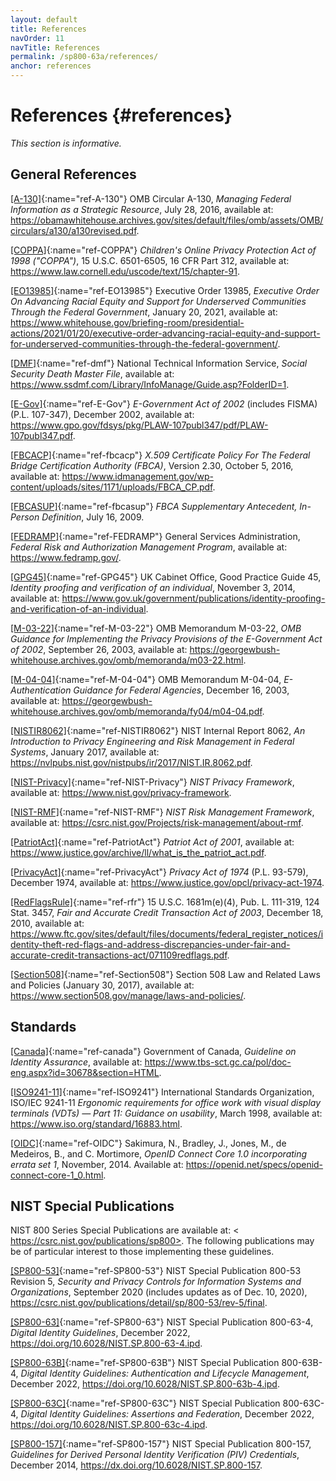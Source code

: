 ```yaml
---
layout: default
title: References
navOrder: 11
navTitle: References
permalink: /sp800-63a/references/
anchor: references
---
```


# References {#references}

*This section is informative.*

## General References

[[A-130]](sec11_references.md#ref-A-130){:name="ref-A-130"} OMB Circular A-130, *Managing Federal Information as a Strategic Resource*, July 28, 2016, available at: <https://obamawhitehouse.archives.gov/sites/default/files/omb/assets/OMB/circulars/a130/a130revised.pdf>.

[[COPPA]](sec11_references.md#ref-COPPA){:name="ref-COPPA"} *Children's Online Privacy Protection Act of 1998 ("COPPA")*, 15 U.S.C. 6501-6505, 16 CFR Part 312, available at: <https://www.law.cornell.edu/uscode/text/15/chapter-91>.

[[EO13985]](sec11_references.md#ref-EO13985){:name="ref-EO13985"} Executive Order 13985, *Executive Order On Advancing Racial Equity and Support for Underserved Communities Through the Federal Government*, January 20, 2021, available at: <https://www.whitehouse.gov/briefing-room/presidential-actions/2021/01/20/executive-order-advancing-racial-equity-and-support-for-underserved-communities-through-the-federal-government/>.

[[DMF]](sec11_references.md#ref-dmf){:name="ref-dmf"} National Technical Information Service, *Social Security Death Master File*, available at: <https://www.ssdmf.com/Library/InfoManage/Guide.asp?FolderID=1>.

[[E-Gov]](sec11_references.md#ref-E-Gov){:name="ref-E-Gov"} *E-Government Act of 2002* \(includes FISMA) (P.L. 107-347), December 2002, available at: <https://www.gpo.gov/fdsys/pkg/PLAW-107publ347/pdf/PLAW-107publ347.pdf>.

[[FBCACP]](sec11_references.md#ref-fbcacp){:name="ref-fbcacp"} *X.509 Certificate Policy For The Federal Bridge Certification Authority (FBCA)*, Version 2.30, October 5, 2016, available at: <https://www.idmanagement.gov/wp-content/uploads/sites/1171/uploads/FBCA_CP.pdf>.

[[FBCASUP]](sec11_references.md#ref-fbcasup){:name="ref-fbcasup"} *FBCA Supplementary Antecedent, In-Person Definition*, July 16, 2009.

[[FEDRAMP]](sec11_references.md#ref-FEDRAMP){:name="ref-FEDRAMP"} General Services Administration, *Federal Risk and Authorization Management Program*, available at: <https://www.fedramp.gov/>.

[[GPG45]](sec11_references.md#ref-GPG45){:name="ref-GPG45"} UK Cabinet Office, Good Practice Guide 45, *Identity proofing and verification of an individual*, November 3, 2014, available at: <https://www.gov.uk/government/publications/identity-proofing-and-verification-of-an-individual>.

[[M-03-22]](sec11_references.md#ref-M-03-22){:name="ref-M-03-22"} OMB Memorandum M-03-22, *OMB Guidance for Implementing the Privacy Provisions of the E-Government Act of 2002*, September 26, 2003, available at: <https://georgewbush-whitehouse.archives.gov/omb/memoranda/m03-22.html>.

[[M-04-04]](sec11_references.md#ref-M-04-04){:name="ref-M-04-04"} OMB Memorandum M-04-04, *E-Authentication Guidance for Federal Agencies*, December 16, 2003, available at: <https://georgewbush-whitehouse.archives.gov/omb/memoranda/fy04/m04-04.pdf>.

[[NISTIR8062]](sec11_references.md#ref-NISTIR8062){:name="ref-NISTIR8062"} NIST Internal Report 8062, *An Introduction to Privacy Engineering and Risk Management in Federal Systems*, January 2017, available at: <https://nvlpubs.nist.gov/nistpubs/ir/2017/NIST.IR.8062.pdf>.

[[NIST-Privacy]](sec11_references.md#ref-NIST-Privacy){:name="ref-NIST-Privacy"} *NIST Privacy Framework*, available at: <https://www.nist.gov/privacy-framework>.

[[NIST-RMF]](sec11_references.md#ref-NIST-RMF){:name="ref-NIST-RMF"} *NIST Risk Management Framework*, available at: <https://csrc.nist.gov/Projects/risk-management/about-rmf>.

[[PatriotAct]](sec11_references.md#ref-PatriotAct){:name="ref-PatriotAct"} *Patriot Act of 2001*, available at: <https://www.justice.gov/archive/ll/what_is_the_patriot_act.pdf>.

[[PrivacyAct]](sec11_references.md#ref-PrivacyAct){:name="ref-PrivacyAct"} *Privacy Act of 1974* (P.L. 93-579), December 1974, available at: <https://www.justice.gov/opcl/privacy-act-1974>.

[[RedFlagsRule]](sec11_references.md#ref-rfr){:name="ref-rfr"} 15 U.S.C. 1681m(e)(4), Pub. L. 111-319, 124 Stat. 3457, *Fair and Accurate Credit Transaction Act of 2003*, December 18, 2010, available at: <https://www.ftc.gov/sites/default/files/documents/federal_register_notices/identity-theft-red-flags-and-address-discrepancies-under-fair-and-accurate-credit-transactions-act/071109redflags.pdf>.

[[Section508]](sec11_references.md#ref-Section508){:name="ref-Section508"} Section 508 Law and Related Laws and Policies (January 30, 2017), available at: <https://www.section508.gov/manage/laws-and-policies/>.

## Standards

[[Canada]](sec11_references.md#ref-canada){:name="ref-canada"} Government of Canada, *Guideline on Identity Assurance*, available at: <https://www.tbs-sct.gc.ca/pol/doc-eng.aspx?id=30678&section=HTML>.

[[ISO9241-11]](sec11_references.md#ref-ISO9241){:name="ref-ISO9241"} International Standards Organization, ISO/IEC 9241-11 *Ergonomic requirements for office work with visual display terminals (VDTs) — Part 11: Guidance on usability*, March 1998, available at: <https://www.iso.org/standard/16883.html>.

[[OIDC]](sec11_references.md#ref-OIDC){:name="ref-OIDC"} Sakimura, N., Bradley, J., Jones, M., de Medeiros, B., and C. Mortimore, *OpenID Connect Core 1.0 incorporating errata set 1*, November, 2014. Available at: <https://openid.net/specs/openid-connect-core-1_0.html>.

## NIST Special Publications

NIST 800 Series Special Publications are available at: < https://csrc.nist.gov/publications/sp800>. The following publications may be of particular interest to those implementing these guidelines.

[[SP800-53]](sec11_references.md#ref-SP800-53){:name="ref-SP800-53"} NIST Special Publication 800-53 Revision 5, *Security and Privacy Controls for Information Systems and Organizations*, September 2020 (includes updates as of Dec. 10, 2020), <https://csrc.nist.gov/publications/detail/sp/800-53/rev-5/final>.

[[SP800-63]](sec11_references.md#ref-SP800-63){:name="ref-SP800-63"} NIST Special Publication 800-63-4, *Digital Identity Guidelines*, December 2022, <https://doi.org/10.6028/NIST.SP.800-63-4.ipd>.

[[SP800-63B]](sec11_references.md#ref-SP800-63B){:name="ref-SP800-63B"} NIST Special Publication 800-63B-4, *Digital Identity Guidelines: Authentication and Lifecycle Management*, December 2022, <https://doi.org/10.6028/NIST.SP.800-63b-4.ipd>.

[[SP800-63C]](sec11_references.md#ref-SP800-63C){:name="ref-SP800-63C"} NIST Special Publication 800-63C-4, *Digital Identity Guidelines: Assertions and Federation*, December 2022, <https://doi.org/10.6028/NIST.SP.800-63c-4.ipd>.

[[SP800-157]](sec11_references.md#ref-SP800-157){:name="ref-SP800-157"} NIST Special Publication 800-157, *Guidelines for Derived Personal Identity Verification (PIV) Credentials*, December 2014, <https://dx.doi.org/10.6028/NIST.SP.800-157>.
